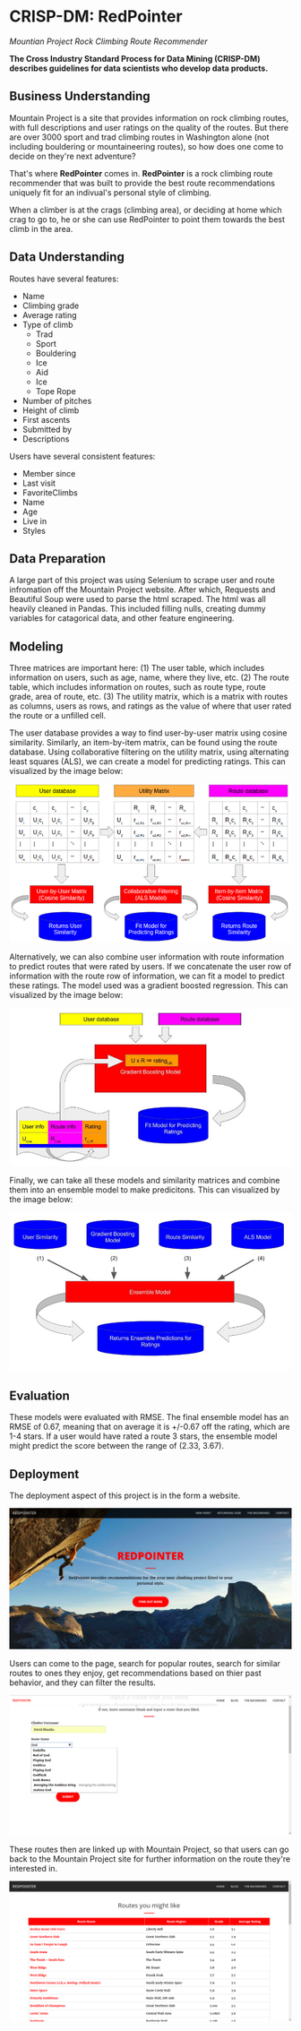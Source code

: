 # CRISP-DM:  RedPointer
_Mountian Project Rock Climbing Route Recommender_

**The Cross Industry Standard Process for Data Mining (CRISP-DM) describes guidelines for data scientists who develop data products.**  


## Business Understanding
Mountain Project is a site that provides information on rock climbing routes, with full descriptions and user ratings on the quality of the routes. But there are over 3000 sport and trad climbing routes in Washington alone (not including bouldering or mountaineering routes), so how does one come to decide on they're next adventure?

That's where **RedPointer** comes in. **RedPointer** is a rock climbing route recommender that was built to provide the best route recommendations uniquely fit for an indivual's personal style of climbing. 

When a climber is at the crags (climbing area), or deciding at home which crag to go to, he or she can use RedPointer to point them towards the best climb in the area.


## Data Understanding
Routes have several features:
* Name
* Climbing grade
* Average rating
* Type of climb
	- Trad
	- Sport 
	- Bouldering
	- Ice
	- Aid
	- Ice
	- Tope Rope
* Number of pitches
* Height of climb 
* First ascents
* Submitted by
* Descriptions

Users have several consistent features:
* Member since
* Last visit
* FavoriteClimbs
* Name
* Age
* Live in
* Styles

## Data Preparation
A large part of this project was using Selenium to scrape user and route infromation off the Mountain Project website. After which, Requests and Beautiful Soup were used to parse the html scraped. The html was all heavily cleaned in Pandas. This included filling nulls, creating dummy variables for catagorical data, and other feature engineering. 


## Modeling
Three matrices are important here: (1) The user table, which includes information on users, such as age, name, where they live, etc. (2) The route table, which includes information on routes, such as route type, route grade, area of route, etc. (3) The utility matrix, which is a matrix with routes as columns, users as rows, and ratings as the value of where that user rated the route or a unfilled cell. 

The user database provides a way to find user-by-user matrix using cosine similarity. Similarly, an item-by-item matrix, can be found using the route database. Using collaborative filtering on the utility matrix, using alternating least squares (ALS), we can create a model for predicting ratings. This can visualized by the image below:

![Content Based and Collabortive Filtering](data/images/ensemble1.png)

Alternatively, we can also combine user information with route information to predict routes that were rated by users. If we concatenate the user row of information with the route row of information, we can fit a model to predict these ratings. The model used was a gradient boosted regression. This can visualized by the image below:

![Gradient Boosting Model](data/images/ensemble2.jpg)

Finally, we can take all these models and similarity matrices and combine them into an ensemble model to make predicitons. This can visualized by the image below:

![Ensemble](data/images/ensemble3.jpg)


## Evaluation
These models were evaluated with RMSE. The final ensemble model has an RMSE of 0.67, meaning that on average it is +/-0.67 off the rating, which are 1-4 stars. If a user would have rated a route 3 stars, the ensemble model might predict the score between the range of (2.33, 3.67). 


## Deployment
The deployment aspect of this project is in the form a website. 

![Image of the landing page](data/images/redpointer.png)

 Users can come to the page, search for popular routes, search for similar routes to ones they enjoy, get recommendations based on thier past behavior, and they can filter the results.

![Image of the landing page](data/images/site2.png)

These routes then are linked up with Mountain Project, so that users can go back to the Mountain Project site for further information on the route they're interested in. 

![Image of the landing page](data/images/site3.png)

